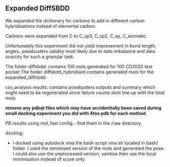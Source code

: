 ## Expanded DiffSBDD

We expanded the dictionary for carbons to add in different carbon hybridisations instead of elemental carbon.

Carbons were expanded from C to C_sp3, C_sp2, C_sp, C_aromatic.

Unfortunately this experiment did not yield improvement in bond length, angles, posebusters validity most likely due to data imbalance and data scarcity for such a granular task.

The folder diffsbdd: contains 100 mols generated for 100 CD2020 test pocket
The folder diffsbdd_hybridised contains generated mols for the expanded_diffsbdd 

csv_analysis results: contains posebusters outputs and summary which might need to be regenerated since failure counts dont line up with the total mols.

**remove any pdbqt files which may have accidentially been saved during small docking experiment you did with 4tos pdb for each method**

PB results using mol_fast config - find them in the /raw directory.


docking:
- i docked using autodock vina the bash script vina.sh located in bash/ folder. I used the minimised version of the mols and generated the pose. I could also use the unprocessed version, sanitise then use the local minimisation instead of score only.

